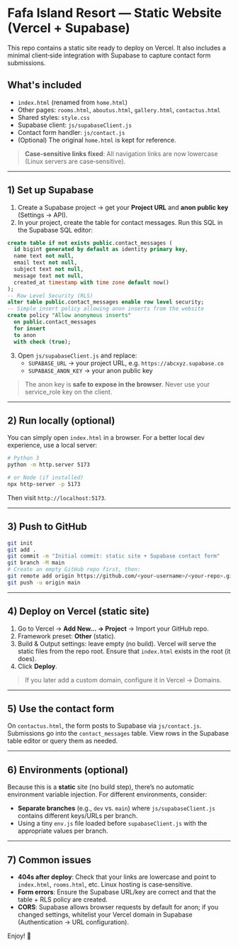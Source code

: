 # Fafa Island Resort — Static Website (Vercel + Supabase)

This repo contains a static site ready to deploy on Vercel. It also includes a minimal client‑side integration with Supabase to capture contact form submissions.

## What's included
- `index.html` (renamed from `home.html`)
- Other pages: `rooms.html`, `aboutus.html`, `gallery.html`, `contactus.html`
- Shared styles: `style.css`
- Supabase client: `js/supabaseClient.js`
- Contact form handler: `js/contact.js`
- (Optional) The original `home.html` is kept for reference.

> **Case‑sensitive links fixed**: All navigation links are now lowercase (Linux servers are case‑sensitive).

---

## 1) Set up Supabase
1. Create a Supabase project → get your **Project URL** and **anon public key** (Settings → API).
2. In your project, create the table for contact messages. Run this SQL in the Supabase SQL editor:

```sql
create table if not exists public.contact_messages (
  id bigint generated by default as identity primary key,
  name text not null,
  email text not null,
  subject text not null,
  message text not null,
  created_at timestamp with time zone default now()
);
-- Row Level Security (RLS)
alter table public.contact_messages enable row level security;
-- Simple insert policy allowing anon inserts from the website
create policy "Allow anonymous inserts"
  on public.contact_messages
  for insert
  to anon
  with check (true);
```

3. Open `js/supabaseClient.js` and replace:
   - `SUPABASE_URL` → your project URL, e.g. `https://abcxyz.supabase.co`
   - `SUPABASE_ANON_KEY` → your anon public key

> The anon key is **safe to expose in the browser**. Never use your service_role key on the client.

---

## 2) Run locally (optional)
You can simply open `index.html` in a browser. For a better local dev experience, use a local server:

```bash
# Python 3
python -m http.server 5173

# or Node (if installed)
npx http-server -p 5173
```
Then visit `http://localhost:5173`.

---

## 3) Push to GitHub
```bash
git init
git add .
git commit -m "Initial commit: static site + Supabase contact form"
git branch -M main
# Create an empty GitHub repo first, then:
git remote add origin https://github.com/<your-username>/<your-repo>.git
git push -u origin main
```

---

## 4) Deploy on Vercel (static site)
1. Go to Vercel → **Add New… → Project** → Import your GitHub repo.
2. Framework preset: **Other** (static).
3. Build & Output settings: leave empty (no build). Vercel will serve the static files from the repo root. Ensure that `index.html` exists in the root (it does).
4. Click **Deploy**.

> If you later add a custom domain, configure it in Vercel → Domains.

---

## 5) Use the contact form
On `contactus.html`, the form posts to Supabase via `js/contact.js`. Submissions go into the `contact_messages` table. View rows in the Supabase table editor or query them as needed.

---

## 6) Environments (optional)
Because this is a **static** site (no build step), there’s no automatic environment variable injection. For different environments, consider:
- **Separate branches** (e.g., `dev` vs. `main`) where `js/supabaseClient.js` contains different keys/URLs per branch.
- Using a tiny `env.js` file loaded before `supabaseClient.js` with the appropriate values per branch.

---

## 7) Common issues
- **404s after deploy**: Check that your links are lowercase and point to `index.html`, `rooms.html`, etc. Linux hosting is case‑sensitive.
- **Form errors**: Ensure the Supabase URL/key are correct and that the table + RLS policy are created.
- **CORS**: Supabase allows browser requests by default for anon; if you changed settings, whitelist your Vercel domain in Supabase (Authentication → URL configuration).

Enjoy! 🌴
